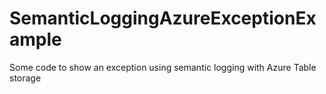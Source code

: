 # SemanticLoggingAzureExceptionExample
Some code to show an exception using semantic logging with Azure Table storage
